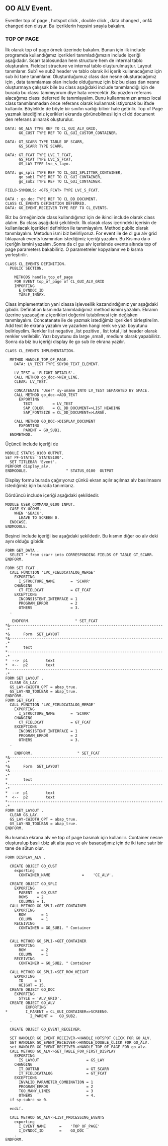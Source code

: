 ## OO ALV Event.

Eventler top of page , hotspot click , double click  , data changed , onf4 changed den oluşur. Bu içeriklerin hepsini sırayla bakalım.

### TOP OF PAGE
İlk olarak top of page örnek üzerinde bakalım.
Bunun için ilk include programda kullandığımız içerikleri tanımladığımızın include içeriği aşağıdadır. Scarr tablosundan hem structure hem de internal tablo oluşturalım.
Fieldcat structure ve internal tablo oluşturulmuştur.
Layout tanımlanır.
Sub1 ve sub2 header ve tablo olarak iki içerik kullanacağımız için sub iki tane tanımlanır.
Oluşturduğumuz class dan nesne oluşturacağımız için , data tanımlaması olan include olduğumuz için biz bu class dan nesne oluşturmaya çalışsak bile bu class aşağıdaki include tanımlandığı için de burada bu classı tanımıyorum diye hata verecektir .Bu yüzden referans alacağımız classı deferred ile tanımlayalım. Bunu kullanmamızın amacı local class tanımlanmadan önce referans olarak kullanmak istiyorsak bu ifade kullanılır. Böylelikle de böyle bir sınıfın varlığı bilinir hale getirilir.
Top of Page yazmak istediğimiz içerikleri ekranda görünebilmesi için cl dd document den referans alınarak oluşturulur.

```cadence
DATA: GO_ALV TYPE REF TO CL_GUI_ALV_GRID,
      GO_CUST TYPE REF TO CL_GUI_CUSTOM_CONTAINER.

DATA: GT_SCARR TYPE TABLE OF SCARR,
      GS_SCARR TYPE SCARR.

DATA: GT_FCAT TYPE LVC_T_FCAT,
      GS_FCAT TYPE LVC_S_FCAT,
      GS_LAY TYPE lvc_s_layo.

DATA: go_spli TYPE REF TO CL_GUI_SPLITTER_CONTAINER,
      go_sub1 TYPE REF TO CL_GUI_CONTAINER,
      go_sub2 TYPE REF TO CL_GUI_CONTAINER.

FIELD-SYMBOLS: <GFS_FCAT> TYPE LVC_S_FCAT.

DATA : go_doc TYPE REF TO CL_DD_DOCUMENT.
CLASS CL_EVENTS DEFINITION DEFERRED.
DATA: GO_EVENT_RECEIVER TYPE REF TO CL_EVENTS.

```
Biz bu örneğimizde class kullandığımız için de ikinci include olarak class alalım. Bu class aşağıdaki şekildedir.
İlk olarak class içerindeki içerisin de kullanılacak içerikleri definition ile tanımlayalım. Method public olarak tanımlayalım. Metodun ismi biz belirliyoruz. For event ile  de cl guı alv grid  tıklayarak events kısmından istediğimiz içeriği yazalım. Bu Kısıma da o içeriğin ismini yazalım .Sonra da  cl guı alv içerisinde events altında top of page parameters bakabiliriz. O parametreler kopyalanır ve b kısma yerleştirilir.

```cadence
CLASS CL_EVENTS DEFINITION.
  PUBLIC SECTION.

    METHODS handle_top_of_page
    FOR EVENT top_of_page of CL_GUI_ALV_GRID
    IMPORTING
      E_DYNDOC_ID
      TABLE_INDEX.
```
Class implementation yani classa işlevsellik kazandırdığımız yer aşağıdaki gibidir. Defination kısmında tanımladığımız method ismini yazalım. Ekranın üzerine yazacağımız içerikleri değerini tutabilmesi için değişken tanımlayalım. Concatanate  ile de yazmak istediğimiz içerikleri birleştirelim. Add text ile ekrana yazalım ve yazarken hangi renk ve yazı boyutunu belirleyelim. Renkler list negative ,list pozitive , list total ,list header olarak renkler verilebilir.
Yazı  boyutunu da large ,small , medium olarak yapabiliriz.
Sonra da biz bu içeriği display ile go sub ile ekrana yazılır.

```cadence
CLASS CL_EVENTS IMPLEMENTATION.

  METHOD HANDLE_TOP_OF_PAGE.
    DATA: LV_TEST TYPE SDYDO_TEXT_ELEMENT.

    LV_TEST = 'FLIGHT DETAILS'.
    CALL METHOD go_doc->NEW_LINE.
    CLEAR: LV_TEST.

    CONCATENATE 'User' sy-uname INTO LV_TEST SEPARATED BY SPACE.
    CALL METHOD go_doc->ADD_TEXT
      EXPORTING
        TEXT         = LV_TEST
        SAP_COLOR    = CL_DD_DOCUMENT=>LIST_HEADING
        SAP_FONTSIZE = CL_DD_DOCUMENT=>LARGE.

    CALL METHOD GO_DOC->DISPLAY_DOCUMENT
      EXPORTING
        PARENT = GO_SUB1.
  ENDMETHOD.
```

Üçüncü include içeriği de 

```cadence
MODULE STATUS_0100 OUTPUT.
SET PF-STATUS 'STATUS100'.
  SET TITLEBAR 'Event'.
PERFORM display_alv.
ENDMODULE.                 " STATUS_0100  OUTPUT
```
Display formu burada çağırıyoruz çünkü ekran açılır açılmaz alv basılmasını istediğimiz için burada tanımlarız.


Dördüncü include içeriği aşağıdaki şekildedir.
```cadence
MODULE USER_COMMAND_0100 INPUT.
  CASE SY-UCOMM.
    WHEN '&BACK'.
      LEAVE TO SCREEN 0.
  ENDCASE.
ENDMODULE. 
```


Beşinci include içeriği ise aşağıdaki şekildedir. Bu kısmın diğer oo alv deki aynı olduğu  gibidir.

```cadence
FORM GET_DATA .
  SELECT * from scarr into CORRESPONDING FIELDS OF TABLE GT_SCARR.
ENDFORM. 

FORM SET_FCAT .
  CALL FUNCTION 'LVC_FIELDCATALOG_MERGE'
    EXPORTING
      I_STRUCTURE_NAME       = 'SCARR'
    CHANGING
      CT_FIELDCAT            = GT_FCAT
    EXCEPTIONS
      INCONSISTENT_INTERFACE = 1
      PROGRAM_ERROR          = 2
      OTHERS                 = 3.
  .

   ENDFORM.                    " SET_FCAT
*&---------------------------------------------------------------------*
*&      Form  SET_LAYOUT
*&---------------------------------------------------------------------*
*       text
*----------------------------------------------------------------------*
*  -->  p1        text
*  <--  p2        text
*----------------------------------------------------------------------*
FORM SET_LAYOUT .
  CLEAR GS_LAY.
  GS_LAY-CWIDTH_OPT = abap_true.
  GS_LAY-NO_TOOLBAR = abap_true.
ENDFORM.  
FORM SET_FCAT .
  CALL FUNCTION 'LVC_FIELDCATALOG_MERGE'
    EXPORTING
      I_STRUCTURE_NAME       = 'SCARR'
    CHANGING
      CT_FIELDCAT            = GT_FCAT
    EXCEPTIONS
      INCONSISTENT_INTERFACE = 1
      PROGRAM_ERROR          = 2
      OTHERS                 = 3.
  .

    ENDFORM.                    " SET_FCAT
*&---------------------------------------------------------------------*
*&      Form  SET_LAYOUT
*&---------------------------------------------------------------------*
*       text
*----------------------------------------------------------------------*
*  -->  p1        text
*  <--  p2        text
*----------------------------------------------------------------------*
FORM SET_LAYOUT .
  CLEAR GS_LAY.
  GS_LAY-CWIDTH_OPT = abap_true.
  GS_LAY-NO_TOOLBAR = abap_true.
ENDFORM.  
```

Bu kısımda ekrana alv ve top of page basmak için kullanılır. Container nesne oluşturulup basılır.biz alt alta yazı ve alv basacağımız için de iki tane satır bir tane de sütun olur.

```cadence
FORM DISPLAY_ALV .

  CREATE OBJECT GO_CUST
    exporting
      CONTAINER_NAME              =    'CC_ALV'.

  CREATE OBJECT GO_SPLI
    EXPORTING
      PARENT  = GO_CUST
      ROWS    = 2
      COLUMNS = 1.
  CALL METHOD GO_SPLI->GET_CONTAINER
    EXPORTING
      ROW       = 1
      COLUMN    = 1
    RECEIVING
      CONTAINER = GO_SUB1. " Container


  CALL METHOD GO_SPLI->GET_CONTAINER
    EXPORTING
      ROW       = 2
      COLUMN    = 1
    RECEIVING
      CONTAINER = GO_SUB2. " Container

  CALL METHOD GO_SPLI->SET_ROW_HEIGHT
    EXPORTING
      ID     = 1
      HEIGHT = 15.
  CREATE OBJECT GO_DOC
    EXPORTING
      STYLE = 'ALV_GRID'.
  CREATE OBJECT GO_ALV
         EXPORTING
*        I_PARENT = CL_GUI_CONTAINER=>SCREEN0.
           I_PARENT =   GO_SUB2.
  .

  CREATE OBJECT GO_EVENT_RECEIVER.

  SET HANDLER GO_EVENT_RECEIVER->HANDLE_HOTSPOT_CLICK FOR GO_ALV.
  SET HANDLER GO_EVENT_RECEIVER->HANDLE_DOUBLE_CLICK FOR GO_ALV.
  set HANDLER GO_EVENT_RECEIVER->HANDLE_TOP_OF_PAGE FOR go_alv.
  CALL METHOD GO_ALV->SET_TABLE_FOR_FIRST_DISPLAY
    EXPORTING
      IS_LAYOUT                     = GS_LAY
    CHANGING
      IT_OUTTAB                     = GT_SCARR
      IT_FIELDCATALOG               = GT_FCAT
    EXCEPTIONS
      INVALID_PARAMETER_COMBINATION = 1
      PROGRAM_ERROR                 = 2
      TOO_MANY_LINES                = 3
      OTHERS                        = 4.
  if sy-subrc <> 0.

  endif.

  CALL METHOD GO_ALV->LIST_PROCESSING_EVENTS
    exporting
      I_EVENT_NAME      =    'TOP_OF_PAGE'
      I_DYNDOC_ID       =    GO_DOC
    .
ENDFORM.            
```

